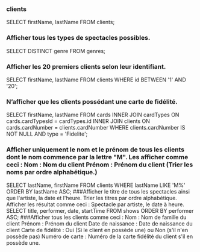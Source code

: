 ### clients
SELECT firstName, lastName
FROM clients;
### Afficher tous les types de spectacles possibles.
SELECT DISTINCT genre
FROM genres;
### Afficher les 20 premiers clients selon leur identifiant.
SELECT firstName, lastName
FROM clients
WHERE id BETWEEN '1' AND '20';
### N’afficher que les clients possédant une carte de fidélité.
SELECT firstName, lastName
FROM cards
INNER JOIN cardTypes ON  cards.cardTypesId = cardTypes.id
INNER JOIN clients ON cards.cardNumber = clients.cardNumber
WHERE clients.cardNumber IS NOT NULL AND type = 'Fidelite';
### Afficher uniquement le nom et le prénom de tous les clients dont le nom commence par la lettre "M". Les afficher comme ceci : Nom : Nom du client Prénom : Prénom du client (Trier les noms par ordre alphabétique.)
SELECT lastName, firstName
FROM clients
WHERE lastName LIKE 'M%'
ORDER BY lastName ASC;
###Afficher le titre de tous les spectacles ainsi que l'artiste, la date et l'heure. Trier les titres par ordre alphabétique. Afficher les résultat comme ceci : Spectacle par artiste, le date à heure.
SELECT title, performer, date, startTime 
FROM shows 
ORDER BY performer ASC; 
###Afficher tous les clients comme ceci : Nom : Nom de famille du client Prénom : Prénom du client Date de naissance : Date de naissance du client Carte de fidélité : Oui (Si le client en possède une) ou Non (s'il n'en possède pas) Numéro de carte : Numéro de la carte fidélité du client s'il en possède une.